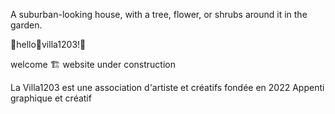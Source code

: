 A suburban-looking house, with a tree, flower, or shrubs around it in the garden.

:house_with_garden:hello:house_with_garden:villa1203!:house_with_garden:


welcome :building_construction: website under construction



La Villa1203 est une association d'artiste et créatifs fondée en 2022
Appenti graphique et créatif

